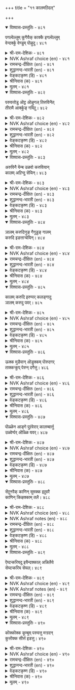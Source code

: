 +++
title = "११ कालमऱिदल्"

+++


<details open><summary>विश्वास-प्रस्तुतिः - ४८१</summary>

पगल्वॆल्लुम् कूगैयैक् काक्कै इगल्वॆल्लुम्  
वेन्दर्क्कु वेण्डुम् पॊऴुदु।       ४८१
</details>

<details><summary>श्री-राम-देशिकः - ४८१</summary>

उलूको बलवानह्नि काकेनाल्पेन जीयते ।  
जयैषिणस्तथा राज्ञः कालः ख्रलु निरीक्ष्यते ॥ ४८१॥
</details>

<details><summary>NVK Ashraf choice (en) - ४८१</summary>

०४८१
A crow can defeat an owl by day.
Kings need the right time to win.
(P.S. Sundaram)
</details>

<details><summary>रामचन्द्र-दीक्षितः (en) - ४८१</summary>

481\. pakal vellum, kūkaiyaik kākkai;- ikal vellum  
vēntarkku vēṇṭum, poḻutu.

481\. During the day the crow conquers the owl. So the monarch who wishes to defeat the enemy must choose the proper time.  
</details>

<details><summary>शुद्धानन्द-भारती (en) - ४८१</summary>

1\. பகல்வெல்லும் கூகையைக் காக்கை இகல்வெல்லும்  
வேந்தர்க்கு வேண்டும் பொழுது.  
By day the crow defeats the owl  
Kings need right time their foes to quell.        481  
</details>

<details><summary>वेङ्कटकृष्ण (हि) - ४८१</summary>

481
दिन में उल्लू पर विजय, पा लेता है काक ।  
नृप जिगीषु को चाहिये, उचित समय की ताक ॥
</details>

<details><summary>श्रीनिवास (क) - ४८१</summary>

481. कागॆयु (तनगिन्त बलशालियाद) गूबॆयन्नु हगलु वेळॆ गॆद्दुबिडुत्तदॆ. अदे रीति तम्म शत्रुगळन्नु गॆल्लबयसुव अरसरु सूक्त वेळॆगागि कायबेकु.

</details>

<details><summary>मूलम् - ४८१</summary>

पगल्वॆल्लुम् कूगैयैक् काक्कै इगल्वॆल्लुम्  
वेन्दर्क्कु वेण्डुम् पॊऴुदु।       ४८१
</details>

<details open><summary>विश्वास-प्रस्तुतिः - ४८२</summary>

परुवत्तोडु ऒट्ट ऒऴुगल् तिरुविनैत्  
तीरामै आर्क्कुङ् गयिऱु।       ४८२
</details>

<details><summary>श्री-राम-देशिकः - ४८२</summary>

काले कर्म समारब्धं विचार्य च कृतं पुनः ।  
अस्थिरामपि सम्पत्तिं बघ्नात्येकत्र सुस्थिराम् ॥ ४८२॥
</details>

<details><summary>NVK Ashraf choice (en) - ४८२</summary>

०४८२
The rope that binds Fortune
Is deeds done at the right time.
(P.S. Sundaram)
</details>

<details><summary>रामचन्द्र-दीक्षितः (en) - ४८२</summary>

482\. paruvattoṭu oṭṭa oḻukal-tiruviṉait  
tīrāmai ārkkum kayiṟu.

482\. Action at the appropriate hour is the rope that holds for ever the Goddess of Fortune to the King.  
</details>

<details><summary>शुद्धानन्द-भारती (en) - ४८२</summary>

2\. பருவத்தோடு ஒட்ட ஒழுகல் திருவினைத்  
தீராமை ஆர்க்கும் கயிறு.  
Well-ordered seasoned act is cord  
That fortune binds in bon accord.        482  
</details>

<details><summary>वेङ्कटकृष्ण (हि) - ४८२</summary>

482
लगना जो है कार्य में, अवसर को पहचान ।  
श्री को जाने से जकड़, रखती रस्सी जान ॥
</details>

<details><summary>श्रीनिवास (क) - ४८२</summary>

482. सूक्त समयवरितु कार्यसाधिसलु यत्निसबेकु; अदे यशस्सु जारिकॊळ्ळदन्तॆ बन्धिसुव पाशवागुवुदु.

</details>

<details><summary>मूलम् - ४८२</summary>

परुवत्तोडु ऒट्ट ऒऴुगल् तिरुविनैत्  
तीरामै आर्क्कुङ् गयिऱु।       ४८२
</details>

<details open><summary>विश्वास-प्रस्तुतिः - ४८३</summary>

अरुविनै यॆन्ब उळवो करुवियान्  
कालम् अऱिन्दु सॆयिन्।       ४८३
</details>

<details><summary>श्री-राम-देशिकः - ४८३</summary>

क्रियोपयुक्तकरणैः कार्यं काले करोति यः ।  
साध्यते सुलभं तेन नासाध्यं भुवि किञ्चन ॥ ४८३॥
</details>

<details><summary>NVK Ashraf choice (en) - ४८३</summary>

०४८३
What is impossible
If right means are adopted at the right time? *
(P.S. Sundaram)
</details>

<details><summary>रामचन्द्र-दीक्षितः (en) - ४८३</summary>

483\. aru viṉai eṉpa uḷavō-karuviyāṉ  
kālam aṟintu ceyiṉ.

483\. Is there anything impossible if one acts at the right time and with the proper equipment?  
</details>

<details><summary>शुद्धानन्द-भारती (en) - ४८३</summary>

3\. அருவினை என்ப உளவோ கருவியான்  
காலம் அறிந்து செயின்  
What is hard for him who acts  
With proper means and time and tacts?        483  
</details>

<details><summary>वेङ्कटकृष्ण (हि) - ४८३</summary>

483
है क्या कार्य असाध्य भी, यदि अवसर को जान ।  
समिचित साधन के सहित, करता कार्य सुजान ॥
</details>

<details><summary>श्रीनिवास (क) - ४८३</summary>

483. सूक्त कालवन्नु अरितु, तक्क साधनगळॊन्दिगॆ, कैगॊण्ड कार्यवन्नु निर्वहिसिदल्लि, अरसनादवनिगॆ कठिणवाद कार्यवॆम्बुदु उण्टॆ?

</details>

<details><summary>मूलम् - ४८३</summary>

अरुविनै यॆन्ब उळवो करुवियान्  
कालम् अऱिन्दु सॆयिन्।       ४८३
</details>

<details open><summary>विश्वास-प्रस्तुतिः - ४८४</summary>

ञालम् करुदिनुङ् गैगूडुङ् गालम्  
करुदि इडत्ताऱ्चॆयिन्।       ४८४
</details>

<details><summary>श्री-राम-देशिकः - ४८४</summary>

कृत्स्नामपि महीं भोक्तुं स शक्नोति महीतले ।  
काले देशे च कर्माणि यः करोति समाहितः ॥ ४८४॥
</details>

<details><summary>NVK Ashraf choice (en) - ४८४</summary>

०४८४
Even the world will be yours,
If you act choosing the right time and place.
(N.V.K. Ashraf)
</details>

<details><summary>रामचन्द्र-दीक्षितः (en) - ४८४</summary>

484\. ñālam karutiṉum, kaikūṭum-kālam  
karuti, iṭattāṉ ceyiṉ.

484\. One can succeed in the attempt to conquer the world if the right time and the right place are chosen.  
</details>

<details><summary>शुद्धानन्द-भारती (en) - ४८४</summary>

4\. ஞாலம் கருதினுங் கைகூடும் காலம்  
கருதி இடத்தாற் செயின்.  
Choose proper time and act and place  
Even the world you win with ease.        484  
</details>

<details><summary>वेङ्कटकृष्ण (हि) - ४८४</summary>

484
चाहे तो भूलोक भी, आ जायेगा हाथ ।  
समय समझ कर यदि करे, युक्त स्थान के साथ ॥
</details>

<details><summary>श्रीनिवास (क) - ४८४</summary>

484. तक्क कालवन्नु तिळिदु, तक्क स्थळदल्लि कार्यवन्नु नडॆसिदरॆ, लोकवे तन्नदागबेकॆन्दु बयसिदरू अदु कैगॊडुत्तदॆ.

</details>

<details><summary>मूलम् - ४८४</summary>

ञालम् करुदिनुङ् गैगूडुङ् गालम्  
करुदि इडत्ताऱ्चॆयिन्।       ४८४
</details>

<details open><summary>विश्वास-प्रस्तुतिः - ४८५</summary>

कालम् करुदि इरुप्पर् कलङ्गादु  
ञालम् करुदु पवर्।       ४८५
</details>

<details><summary>श्री-राम-देशिकः - ४८५</summary>

कृत्स्नस्य जगतो वाञ्छा यदि स्यात् किन्नु चिन्तया ।  
युक्तकालं प्रतीक्षस्व निष्क्रियस्त्वं भज क्षमाम् ॥ ४८५॥
</details>

<details><summary>NVK Ashraf choice (en) - ४८५</summary>

०४८५
Those who hope for the world wait unperturbed
Hoping for the right moment. *
(K. Kannan)
</details>

<details><summary>रामचन्द्र-दीक्षितः (en) - ४८५</summary>

485\. kālam karuti iruppar-kalaṅkātu  
ñālam karutupavar.

485\. He who without any fear aims at the conquest of the world will await the season for it.  
</details>

<details><summary>शुद्धानन्द-भारती (en) - ४८५</summary>

5\. காலம் கருதி இருப்பர் கலங்காது  
ஞாலம் கருது பவர்.  
Who want to win the world sublime  
Wait unruffled biding their time.        485  
</details>

<details><summary>वेङ्कटकृष्ण (हि) - ४८५</summary>

485
जिनको निश्चित रूप से, विश्व-विजय की चाह ।  
उचित समय की ताक में, वें हैं बेपरवाह ॥
</details>

<details><summary>श्रीनिवास (क) - ४८५</summary>

485. लोकवन्ने जयिसलु इच्चिसुववरु, तम्म मनस्सन्नु चञ्चल गॊळिसदॆ, तक्क वेळॆयन्नु निरीक्षिसुत्त कायुवरु.

</details>

<details><summary>मूलम् - ४८५</summary>

कालम् करुदि इरुप्पर् कलङ्गादु  
ञालम् करुदु पवर्।       ४८५
</details>

<details open><summary>विश्वास-प्रस्तुतिः - ४८६</summary>

ऊक्क मुडैयान् ऒडुक्कम् पॊरुदगर्  
ताक्कऱ्कुप् पेरुन् दगैत्तु।      ४८६
</details>

<details><summary>श्री-राम-देशिकः - ४८६</summary>

राज्ञः कालार्थिनो मौनाद् वर्तनं युद्धमन्तरा ।  
मेषस्य युद्धतः पृष्ठगमनेन समं भवेत् ॥ ४८६॥
</details>

<details><summary>NVK Ashraf choice (en) - ४८६</summary>

०४८६
The restraint of an active person
Is akin to the retreat of a butting ram.
(N.V.K. Ashraf)
</details>

<details><summary>रामचन्द्र-दीक्षितः (en) - ४८६</summary>

486\. ūkkam uṭaiyāṉ oṭukkam poru takar  
tākkaṟkup pērum takaittu.

486\. The self-restraint of the mighty is like the drawing back of the fighting ram just before its attack.  
</details>

<details><summary>शुद्धानन्द-भारती (en) - ४८६</summary>

6\. ஊக்க முடையான் ஒடுக்கம் பொருதகர்  
தாக்கற்குப் பேருந் தகைத்து.  
By self-restraint stalwarts keep fit  
Like rams retreating but to butt.        486  
</details>

<details><summary>वेङ्कटकृष्ण (हि) - ४८६</summary>

486
रहता है यों सिकुड़ नृप, रखते हुए बिसात ।  
ज्यों मेढ़ा पीछे हटे, करने को आघात ॥
</details>

<details><summary>श्रीनिवास (क) - ४८६</summary>

486. होराडलु सिद्दवाग तगरु, तागुवुदक्कॆ मुञ्चॆ, हिन्द सरियुवन्तॆ, शक्तियुळ्ळवनु कालवन्नु निरीक्षिसि अडगि कायुत्तानॆ.

</details>

<details><summary>मूलम् - ४८६</summary>

ऊक्क मुडैयान् ऒडुक्कम् पॊरुदगर्  
ताक्कऱ्कुप् पेरुन् दगैत्तु।      ४८६
</details>

<details open><summary>विश्वास-प्रस्तुतिः - ४८७</summary>

पॊळ्ळॆन आङ्गे पुऱंवेरार् कालम्बार्त्तु  
उळ्वेर्प्पर् ऒळ्ळि यवर्।       ४८७
</details>

<details><summary>श्री-राम-देशिकः - ४८७</summary>

शत्रोरग्रे बुधाः क्रोधं विसृजेर्युन वै वहिः ।  
अन्तर्निगूह्य ते कोपं काले स्युः कार्यसाधकाः ॥ ४८७॥
</details>

<details><summary>NVK Ashraf choice (en) - ४८७</summary>

०४८७
The wise do not burst with rage.
They hold it for the right time.
(P.S. Sundaram)
</details>

<details><summary>रामचन्द्र-दीक्षितः (en) - ४८७</summary>

487\. poḷḷeṉa āṅkē puṟam vērār; kālam pārttu,  
uḷ vērppar, oḷḷiyavar.

487\. The wise will not fly into a passion when assailed; they allow their anger to smoulder within till the right time comes.  
</details>

<details><summary>शुद्धानन्द-भारती (en) - ४८७</summary>

7\. பொள்ளென ஆங்கே புறம்வேரார் காலம்பார்த்து  
உள்வேர்ப்பர் ஒள்ளி யவர்.  
The wise jut not their vital fire  
They watch their time with hidden ire.        487  
</details>

<details><summary>वेङ्कटकृष्ण (हि) - ४८७</summary>

487
रूठते न झट प्रगट कर, रिपु-अति से नरनाह ।  
पर कुढ़ते हैं वे सुधी, देख समय की राह ॥
</details>

<details><summary>श्रीनिवास (क) - ४८७</summary>

487. सूक्ष्मवाद अरिवुळ्ळवरु, (हगॆगळु माडिद कॆडुकिगॆ) ऒडनॆये बहिरङ्गवागि कोपिसिकॊळ्ळदॆ, तक्क कालवन्नु ऎदुरु नोडुत्त मनस्सिनल्ले अदन्नु अडगिसिकॊळ्ळुवरु.

</details>

<details><summary>मूलम् - ४८७</summary>

पॊळ्ळॆन आङ्गे पुऱंवेरार् कालम्बार्त्तु  
उळ्वेर्प्पर् ऒळ्ळि यवर्।       ४८७
</details>

<details open><summary>विश्वास-प्रस्तुतिः - ४८८</summary>

सॆऱुनरैक् काणिन् सुमक्क इऱुवरै  
काणिन् किऴक्काम् तलै।       ४८८
</details>

<details><summary>श्री-राम-देशिकः - ४८८</summary>

नाशकाले समायाते रिपोः शीर्षमघः पतेत् ।  
तावता मौनमास्थेयं क्षमया जयकाङ्क्षिणा ॥ ४८८॥
</details>

<details><summary>NVK Ashraf choice (en) - ४८८</summary>

०४८८
The best is to bear with your enemy
Till the time comes to topple him. *
(P.S. Sundaram)
</details>

<details><summary>NVK Ashraf notes (en) - ४८८</summary>

४८८. ( Shuddhananda Bharatiar) has a daring interpretation. He takes the word "तलै" to mean "head" instead of the usual meaning "chief". His translation reads thus: "Bear with hostilities when you meet them. Fell down their head in fateful time" – ( Shuddhananda Bharatiar)
</details>

<details><summary>रामचन्द्र-दीक्षितः (en) - ४८८</summary>

488\. ceṟunaraik kāṇiṉ cumakka; iṟuvarai  
kāṇiṉ kiḻakkām talai.

488\. Bow before the enemy till the time of his destruction. When the hour comes, strike him down.  
</details>

<details><summary>शुद्धानन्द-भारती (en) - ४८८</summary>

8\. செறுநரைக் காணின் சுமக்க இறுவரை  
காணின் கிழக்காம் தலை.  
Bear with hostiles when you meet them  
Fell down their head in fateful time.        488  
</details>

<details><summary>वेङ्कटकृष्ण (हि) - ४८८</summary>

488
रिपु को असमय देख कर, सिर पर ढो संभाल ।  
सिर के बल गिर वह मिटे, आते अन्तिम काल ॥
</details>

<details><summary>श्रीनिवास (क) - ४८८</summary>

488. हगॆगळन्नु कण्डाग, ताळिकॊण्डु नडॆयबेकु. आ हगॆगळ अन्त्यकाल बन्दाग अवर तलॆ (तानागिये) कॆळबागुत्तदॆ.

</details>

<details><summary>मूलम् - ४८८</summary>

सॆऱुनरैक् काणिन् सुमक्क इऱुवरै  
काणिन् किऴक्काम् तलै।       ४८८
</details>

<details open><summary>विश्वास-प्रस्तुतिः - ४८९</summary>

ऎय्दऱ्करियदु इयैन्दक्काल् अन्निलैये  
सॆय्दऱ्करिय सॆयल्।       ४८९
</details>

<details><summary>श्री-राम-देशिकः - ४८९</summary>

कालेऽनुकूले संप्राप्ते तमलभ्यं विभाव्य च ।  
तदैव कुरु कर्तव्यं तं कालं न हि द्रक्ष्यसि ॥ ४८९॥
</details>

<details><summary>NVK Ashraf choice (en) - ४८९</summary>

०४८९
Hesitate not to seize opportunities rare,
And achieve tasks otherwise hard. *
(Satguru Subramuniyaswami)
</details>

<details><summary>NVK Ashraf notes (en) - ४८९</summary>

४८९. Compare with ९७५. If the great achieve anything, it will be deeds rare in achievement. * (P.S. Sundaram)
</details>

<details><summary>रामचन्द्र-दीक्षितः (en) - ४८९</summary>

489\. eytaṟku ariyatu iyaintakkāl, an nilaiyē  
ceytaṟku ariya ceyal.

489\. Do not let slip a golden opportunity; when the hour dawns, attempt the impossible.  
</details>

<details><summary>शुद्धानन्द-भारती (en) - ४८९</summary>

9\. எய்தற் கரியது இயைந்தக்கால் அந்நிலையே  
செய்தற் கரிய செயல்.  
When comes the season ripe and rare  
Dare and do hard things then and there.        489  
</details>

<details><summary>वेङ्कटकृष्ण (हि) - ४८९</summary>

489
दुर्लभ अवसर यदि मिले, उसको खोने पूर्व ।  
करना कार्य उसी समय, जो दुष्कर था पूर्व ॥
</details>

<details><summary>श्रीनिवास (क) - ४८९</summary>

489. दुर्लभवाद कालवु ऒदगिबन्दाग, अदर लाभवन्नु पडॆदुकॊण्डु माडलु असाध्यवाद कार्यगळन्नॆल्ल माडि मुगिसबेकु.

</details>

<details><summary>मूलम् - ४८९</summary>

ऎय्दऱ्करियदु इयैन्दक्काल् अन्निलैये  
सॆय्दऱ्करिय सॆयल्।       ४८९
</details>

<details open><summary>विश्वास-प्रस्तुतिः - ४९०</summary>

कॊक्कॊक्क कूम्बुम् परुवत्तु मऱ्ऱदन्  
कुत्तॊक्क सीर्त्त इडत्तु।       ४९०
</details>

<details><summary>श्री-राम-देशिकः - ४९०</summary>

कार्यसाधनपर्यन्तं बकवत्तिष्ठ निष्क्रियः ।  
कुरु कार्यं क्षणात् काले चञ्च्वा मीनं बको यथा ॥ ४९०॥
</details>

<details><summary>NVK Ashraf choice (en) - ४९०</summary>

०४९०
Bide your time like the stork, and like it
Strike at the opportune moment.
(P.S. Sundaram), (N.V.K. Ashraf)
</details>

<details><summary>रामचन्द्र-दीक्षितः (en) - ४९०</summary>

490\. kokku okka, kūmpum paruvattu; maṟṟu ataṉ  
kuttu okka, cīrtta iṭattu.

490\. When the time is not ripe, be still as a heron. But at the ripe hour, attack the enemy without missing your aim.  
</details>

<details><summary>शुद्धानन्द-भारती (en) - ४९०</summary>

10\. கொக்கொக்க கூம்பும் பருவத்து மற்றதன்  
குத்தொக்க சீர்த்த இடத்து.  
In waiting time feign peace like stork  
In fighting time strike like its peck.        490  
</details>

<details><summary>वेङ्कटकृष्ण (हि) - ४९०</summary>

490
बक सम रहना सिकुड़ कर, जब करना नहिं वार ।  
चोंच-मार उसकी यथा, पा कर समय, प्रहार ॥
</details>

<details><summary>श्रीनिवास (क) - ४९०</summary>

490. ताळिकॊण्डिरबेकाद समयदल्लि कॊक्करॆयन्तॆ समाधानियागिर बेकु; तनगॆ अनुकूलवाद समय बन्दाग, अदे कॊक्करॆयन्तॆ कुक्कबेकु. (ऎदुरिसबेकु)
</details>

<details><summary>मूलम् - ४९०</summary>

कॊक्कॊक्क कूम्बुम् परुवत्तु मऱ्ऱदन्  
कुत्तॊक्क सीर्त्त इडत्तु।       ४९०
</details>
